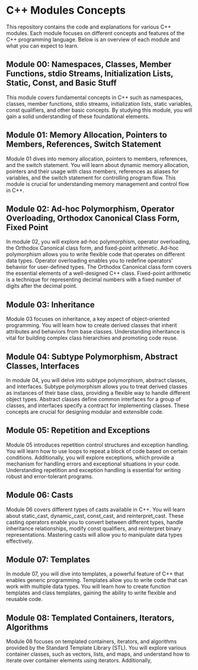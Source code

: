# C++ Modules Concepts

This repository contains the code and explanations for various C++ modules. Each module focuses on different concepts and features of the C++ programming language. Below is an overview of each module and what you can expect to learn.

## Module 00: Namespaces, Classes, Member Functions, stdio Streams, Initialization Lists, Static, Const, and Basic Stuff

This module covers fundamental concepts in C++ such as namespaces, classes, member functions, stdio streams, initialization lists, static variables, const qualifiers, and other basic concepts. By studying this module, you will gain a solid understanding of these foundational elements.

## Module 01: Memory Allocation, Pointers to Members, References, Switch Statement

Module 01 dives into memory allocation, pointers to members, references, and the switch statement. You will learn about dynamic memory allocation, pointers and their usage with class members, references as aliases for variables, and the switch statement for controlling program flow. This module is crucial for understanding memory management and control flow in C++.

## Module 02: Ad-hoc Polymorphism, Operator Overloading, Orthodox Canonical Class Form, Fixed Point

In module 02, you will explore ad-hoc polymorphism, operator overloading, the Orthodox Canonical class form, and fixed-point arithmetic. Ad-hoc polymorphism allows you to write flexible code that operates on different data types. Operator overloading enables you to redefine operators' behavior for user-defined types. The Orthodox Canonical class form covers the essential elements of a well-designed C++ class. Fixed-point arithmetic is a technique for representing decimal numbers with a fixed number of digits after the decimal point.

## Module 03: Inheritance

Module 03 focuses on inheritance, a key aspect of object-oriented programming. You will learn how to create derived classes that inherit attributes and behaviors from base classes. Understanding inheritance is vital for building complex class hierarchies and promoting code reuse.

## Module 04: Subtype Polymorphism, Abstract Classes, Interfaces

In module 04, you will delve into subtype polymorphism, abstract classes, and interfaces. Subtype polymorphism allows you to treat derived classes as instances of their base class, providing a flexible way to handle different object types. Abstract classes define common interfaces for a group of classes, and interfaces specify a contract for implementing classes. These concepts are crucial for designing modular and extensible code.

## Module 05: Repetition and Exceptions

Module 05 introduces repetition control structures and exception handling. You will learn how to use loops to repeat a block of code based on certain conditions. Additionally, you will explore exceptions, which provide a mechanism for handling errors and exceptional situations in your code. Understanding repetition and exception handling is essential for writing robust and error-tolerant programs.

## Module 06: Casts

Module 06 covers different types of casts available in C++. You will learn about static_cast, dynamic_cast, const_cast, and reinterpret_cast. These casting operators enable you to convert between different types, handle inheritance relationships, modify const qualifiers, and reinterpret binary representations. Mastering casts will allow you to manipulate data types effectively.

## Module 07: Templates

In module 07, you will dive into templates, a powerful feature of C++ that enables generic programming. Templates allow you to write code that can work with multiple data types. You will learn how to create function templates and class templates, gaining the ability to write flexible and reusable code.

## Module 08: Templated Containers, Iterators, Algorithms

Module 08 focuses on templated containers, iterators, and algorithms provided by the Standard Template Library (STL). You will explore various container classes, such as vectors, lists, and maps, and understand how to iterate over container elements using iterators. Additionally,
